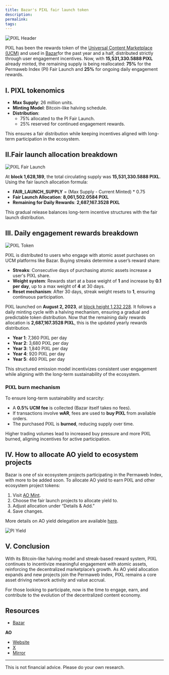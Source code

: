 ```yaml
---
title: Bazar's PIXL fair launch token
description:
permalink:
tags:
---
```


![PIXL Header](/static/images/pixl-header.png)

PIXL has been the rewards token of the [Universal Content Marketplace (UCM)](ucm.md) and used in [Bazar](https://bazar.arweave.net/#/)for the past year and a half, distributed strictly through user engagement incentives. Now, with **15,531,330.5888 PIXL** already minted, the remaining supply is being reallocated: **75%** for the Permaweb Index (PI) Fair Launch and **25%** for ongoing daily engagement rewards.

## I. PIXL tokenomics

- **Max Supply**: 26 million units.
- **Minting Model**: Bitcoin-like halving schedule.
- **Distribution**:
  - 75% allocated to the PI Fair Launch.
  - 25% reserved for continued engagement rewards.

This ensures a fair distribution while keeping incentives aligned with long-term participation in the ecosystem.

## II.Fair launch allocation breakdown

![PIXL Fair Launch](/static/images/pixl-fair.png)

At **block 1,628,189**, the total circulating supply was **15,531,330.5888 PIXL**. Using the fair launch allocation formula:

- **FAIR_LAUNCH_SUPPLY** = (Max Supply - Current Minted) \* 0.75
- **Fair Launch Allocation**: **8,061,502.0584 PIXL**
- **Remaining for Daily Rewards**: **2,687,167.3528 PIXL**

This gradual release balances long-term incentive structures with the fair launch distribution.

## III. Daily engagement rewards breakdown

![PIXL Token](/static/images/pixl-token.png)

PIXL is distributed to users who engage with atomic asset purchases on UCM platforms like Bazar. Buying streaks determine a user’s reward share:

- **Streaks**: Consecutive days of purchasing atomic assets increase a user's PIXL share.
- **Weight system**: Rewards start at a base weight of **1** and increase by **0.1 per day**, up to a max weight of **4** at 30 days.
- **Reset mechanism**: After 30 days, streak weight resets to **1**, ensuring continuous participation.

PIXL launched on **August 2, 2023**, at [block height 1,232,228](https://viewblock.io/arweave/block/1232228). It follows a daily minting cycle with a halving mechanism, ensuring a gradual and predictable token distribution. Now that the remaining daily rewards allocation is **2,687,167.3528 PIXL**, this is the updated yearly rewards distribution.

- **Year 1**: 7,360 PIXL per day
- **Year 2**: 3,680 PIXL per day
- **Year 3**: 1,840 PIXL per day
- **Year 4**: 920 PIXL per day
- **Year 5**: 460 PIXL per day

This structured emission model incentivizes consistent user engagement while aligning with the long-term sustainability of the ecosystem.

### PIXL burn mechanism

To ensure long-term sustainability and scarcity:

- A **0.5% UCM fee** is collected (Bazar itself takes no fees).
- If transactions involve **wAR**, fees are used to **buy PIXL** from available orders.
- The purchased PIXL is **burned**, reducing supply over time.

Higher trading volumes lead to increased buy pressure and more PIXL burned, aligning incentives for active participation.

## IV. How to allocate AO yield to ecosystem projects

Bazar is one of six ecosystem projects participating in the Permaweb Index, with more to be added soon. To allocate AO yield to earn PIXL and other ecosystem project tokens:

1. Visit [AO Mint](https://ao.arweave.net/#/mint/deposits/).
2. Choose the fair launch projects to allocate yield to.
3. Adjust allocation under “Details & Add.”
4. Save changes.

More details on AO yield delegation are available [here](ao-yield.md).

![PI Yield](/static/images/yield.gif)

## V. Conclusion

With its Bitcoin-like halving model and streak-based reward system, PIXL continues to incentivize meaningful engagement with atomic assets, reinforcing the decentralized marketplace’s growth. As AO yield allocation expands and new projects join the Permaweb Index, PIXL remains a core asset driving network activity and value accrual.

For those looking to participate, now is the time to engage, earn, and contribute to the evolution of the decentralized content economy.

## Resources

- [Bazar](projects/bazar.md)

**AO**

- [Website](https://ao.arweave.net/)
- [X](https://x.com/aoTheComputer)
- [Mirror](https://mirror.xyz/0x1EE4bE8670E8Bd7E9E2E366F530467030BE4C840)

---

This is not financial advice. Please do your own research.
